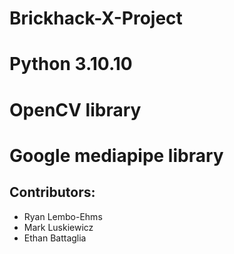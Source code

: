 # Brickhack-X-Project
# Python 3.10.10 
# OpenCV library
# Google mediapipe library

## Contributors:
- Ryan Lembo-Ehms
- Mark Luskiewicz
- Ethan Battaglia